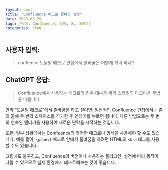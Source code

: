 ```yaml
---
layout: post
title: "Confluence 매크로 줄바꿈 설정"
date: 2023-08-29
tags: [바꿈, Confluence, 설정, 줄, 매크로]
categories: blog
---
```


## 사용자 입력:
> conflence 도움말 매크로 편집에서 줄바꿈은 어떻게 해야 하나?

## ChatGPT 응답:
> Confluence에서 사용하는 매크로의 경우 대부분 위키 스타일의 마크다운 문법을 따릅니다. 

만약 "도움말 매크로"에서 줄바꿈을 하고 싶다면, 일반적인 Confluence 편집에서는 줄의 끝에 두 번의 스페이스를 추가한 후 엔터키를 누르면 됩니다. 다른 방법으로는 두 번의 연속된 엔터키를 사용하여 새로운 단락을 시작하는 것입니다.

또한, 일부 상황에서는 Confluence의 특정한 매크로나 형식을 사용해야 할 수도 있습니다. 예를 들어, `{panel}` 매크로 안에서 줄바꿈을 하려면 HTML의 `<br>` 태그를 사용할 수도 있습니다.

그럼에도 불구하고, Confluence의 버전이나 사용하는 플러그인, 설정에 따라 동작이 다를 수 있으므로 실제 환경에서 테스트해보는 것이 좋습니다.

